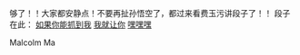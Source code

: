 够了！！大家都安静点！不要再扯孙悟空了，都过来看费玉污讲段子了！！
段子在此：
[如果你能抓到我](Chinese/Kong-Shi-foo/Kong-Shi-foo.md)
[我就让你](Chinese/Peter/Peter.md)
[嘿嘿嘿](Chinese/Zhou/Zhou.md)

Malcolm Ma